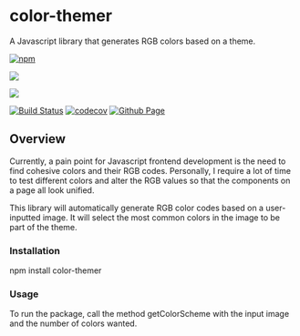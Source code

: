 # color-themer
A Javascript library that generates RGB colors based on a theme.

[![npm](https://img.shields.io/npm/v/color-themer)](https://www.npmjs.com/package/color-themer)

[![](https://img.shields.io/badge/license-MIT-ff69b4)](./LICENSE)

![](https://img.shields.io/github/issues/cherieliu/color-themer?logoColor=ff69b4)

[![Build Status](https://github.com/cherieliu/color-themer/workflows/Build%20Status/badge.svg?branch=main)]((https://github.com/cherieliu/color-themer/actions?query=workflow%3A%22Build+Status%22))
[![codecov](https://codecov.io/gh/cherieliu/color-themer/branch/hw5/graph/badge.svg)](https://app.codecov.io/gh/cherieliu/color-themer/tree/main)
[![Github Page](https://img.shields.io/badge/Github%20Pages-link-blueviolet)](https://cherieliu.github.io/color-themer/)

## Overview
Currently, a pain point for Javascript frontend development is the need to find cohesive colors and their RGB codes. Personally, I require a lot of time to test different colors and alter the RGB values so that the components on a page all look unified. 

This library will automatically generate RGB color codes based on a user-inputted image. It will select the most common colors in the image to be part of the theme. 

### Installation
npm install color-themer

### Usage
To run the package, call the method getColorScheme with the input image and the number of colors wanted.



